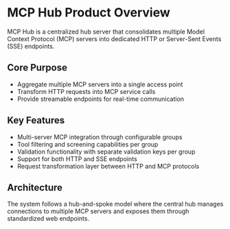 # MCP Hub Product Overview

MCP Hub is a centralized hub server that consolidates multiple Model Context Protocol (MCP) servers into dedicated HTTP or Server-Sent Events (SSE) endpoints.

## Core Purpose
- Aggregate multiple MCP servers into a single access point
- Transform HTTP requests into MCP service calls
- Provide streamable endpoints for real-time communication

## Key Features
- Multi-server MCP integration through configurable groups
- Tool filtering and screening capabilities per group
- Validation functionality with separate validation keys per group
- Support for both HTTP and SSE endpoints
- Request transformation layer between HTTP and MCP protocols

## Architecture
The system follows a hub-and-spoke model where the central hub manages connections to multiple MCP servers and exposes them through standardized web endpoints.